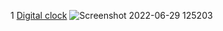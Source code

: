 1 [Digital clock](https://github.com/sahilchaudhari2405/web-components/tree/main/Digital%20clock)
![Screenshot 2022-06-29 125203](https://user-images.githubusercontent.com/82030235/176379048-9f832e92-32d5-4d75-958c-785eab1afeee.jpg)
